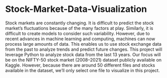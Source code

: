 # Stock-Market-Data-Visualization

Stock markets are constantly changing. It is difficult to predict the stock market’s fluctuations because of the many factors at play. Similarly, it is difficult to create models to consider such variability. However, due to recent advances in machine learning and computing, machines can now process large amounts of data. This enables us to use stock exchange data from the past to analyze trends and predict future changes. This project will leverage Python to analyze stock data from the last 13 years. Our focus will be on the NIFTY-50 stock market (2008–2021) dataset publicly available on Kaggle. However, because there are around 50 different files and stocks available in the dataset, we’ll only select one file to visualize in this project.
